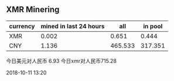 ## XMR Minering

|currency|mined in last 24 hours|all|in pool|
|---|---|---|---|
|XMR|0.002|0.651|0.444|
|CNY|1.136|465.533|317.351|

今日美元对人民币 6.93	今日xmr对人民币715.28


2018-10-11 13:20